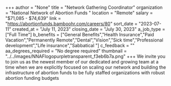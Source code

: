 +++
author = "None"
title = "Network Gathering Coordinator"
organization = "National Network of Abortion Funds "
location = "Remote"
salary = "$71,085 - $74,639"
link = "https://abortionfunds.bamboohr.com/careers/80"
sort_date = "2023-07-11"
created_at = "July 11, 2023"
closing_date = "July 30, 2023"
a_job_type = ["Full Time"]
b_benefits = ["General Benefits","Health Insurance","Paid Vacation","Permanently Remote","Dental","Vision","Sick time","Professional development","Life insurance","Sabbatical "]
c_feedback = ""
aa_degrees_required = "No degree required"
thumbnail = "../../images/NNAFlogopurpletransparent_f3eb6b7a.png"
+++
We invite you to join us as the newest member of our dedicated and growing team at a time when we are explicitly focused on scaling our network and building the infrastructure of abortion funds to be fully staffed organizations with robust abortion funding budgets